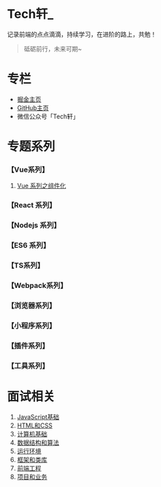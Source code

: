 # Tech轩_

记录前端的点点滴滴，持续学习，在进阶的路上，共勉！

> 砥砺前行，未来可期~

# 专栏

- [掘金主页](https://juejin.im/user/166781500005421/posts)
- [GitHub主页](https://github.com/Sofiya-xuanxuan/Blog)
- 微信公众号「Tech轩」

# 专题系列

### 【Vue系列】

1. [Vue 系列之组件化](https://github.com/Sofiya-xuanxuan/Blog/issues/1)

### 【React 系列】

### 【Nodejs 系列】

### 【ES6 系列】

### 【TS系列】

### 【Webpack系列】

### 【浏览器系列】

### 【小程序系列】

### 【插件系列】

### 【工具系列】

# 面试相关

1. [JavaScript基础]()
2. [HTML和CSS]()
3. [计算机基础]()
4. [数据结构和算法]()
5. [运行环境]()
6. [框架和类库]()
7. [前端工程]()
8. [项目和业务]()





​																

